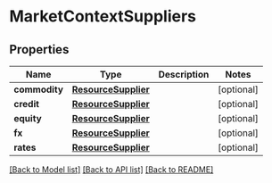 # MarketContextSuppliers

## Properties
Name | Type | Description | Notes
------------ | ------------- | ------------- | -------------
**commodity** | [**ResourceSupplier**](ResourceSupplier.md) |  | [optional] 
**credit** | [**ResourceSupplier**](ResourceSupplier.md) |  | [optional] 
**equity** | [**ResourceSupplier**](ResourceSupplier.md) |  | [optional] 
**fx** | [**ResourceSupplier**](ResourceSupplier.md) |  | [optional] 
**rates** | [**ResourceSupplier**](ResourceSupplier.md) |  | [optional] 

[[Back to Model list]](../README.md#documentation-for-models) [[Back to API list]](../README.md#documentation-for-api-endpoints) [[Back to README]](../README.md)


